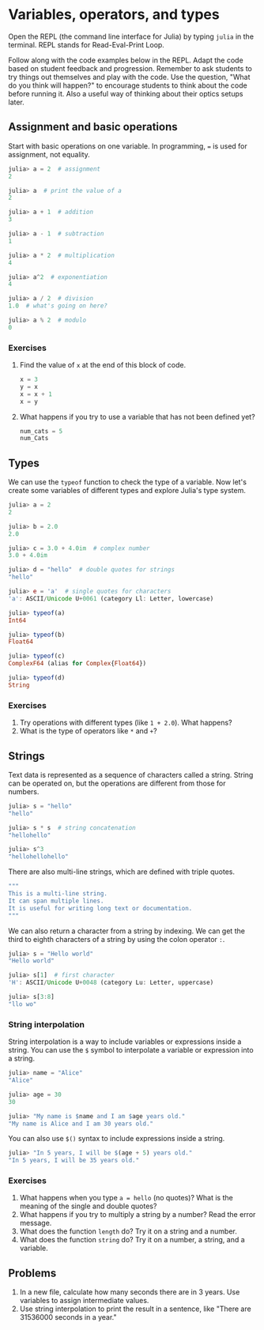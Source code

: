 # Variables, operators, and types

Open the REPL (the command line interface for Julia) by typing `julia` in the terminal.
REPL stands for Read-Eval-Print Loop.

Follow along with the code examples below in the REPL.
Adapt the code based on student feedback and progression.
Remember to ask students to try things out themselves and play with the code.
Use the question, "What do you think will happen?" to encourage students to think about the code before running it. Also a useful way of thinking about their optics setups later.


## Assignment and basic operations
Start with basic operations on one variable.
In programming, `=` is used for assignment, not equality.

```julia
julia> a = 2  # assignment
2

julia> a  # print the value of a
2

julia> a + 1  # addition
3

julia> a - 1  # subtraction
1

julia> a * 2  # multiplication
4

julia> a^2  # exponentiation
4

julia> a / 2  # division
1.0  # what's going on here?

julia> a % 2  # modulo
0
```


### Exercises

1. Find the value of `x` at the end of this block of code.

    ```julia
    x = 3
    y = x
    x = x + 1
    x = y
    ```

2. What happens if you try to use a variable that has not been defined yet?

    ```julia
    num_cats = 5
    num_Cats
    ```


## Types
We can use the `typeof` function to check the type of a variable.
Now let's create some variables of different types and explore Julia's type system.

```julia
julia> a = 2
2

julia> b = 2.0
2.0

julia> c = 3.0 + 4.0im  # complex number
3.0 + 4.0im

julia> d = "hello"  # double quotes for strings
"hello"

julia> e = 'a'  # single quotes for characters
'a': ASCII/Unicode U+0061 (category Ll: Letter, lowercase)

julia> typeof(a)
Int64

julia> typeof(b)
Float64

julia> typeof(c)
ComplexF64 (alias for Complex{Float64})

julia> typeof(d)
String
```


### Exercises
1. Try operations with different types (like `1 + 2.0`). What happens?
2. What is the type of operators like `*` and `+`?


## Strings
Text data is represented as a sequence of characters called a string.
String can be operated on, but the operations are different from those for numbers.

```julia
julia> s = "hello"
"hello"

julia> s * s  # string concatenation
"hellohello"

julia> s^3
"hellohellohello"
```

There are also multi-line strings, which are defined with triple quotes.

```julia
"""
This is a multi-line string.
It can span multiple lines.
It is useful for writing long text or documentation.
"""
```

We can also return a character from a string by indexing.
We can get the third to eighth characters of a string by using the colon operator `:`.

```julia
julia> s = "Hello world"
"Hello world"

julia> s[1]  # first character
'H': ASCII/Unicode U+0048 (category Lu: Letter, uppercase)

julia> s[3:8]  
"llo wo"
```


### String interpolation
String interpolation is a way to include variables or expressions inside a string.
You can use the `$` symbol to interpolate a variable or expression into a string.

```julia
julia> name = "Alice"
"Alice"

julia> age = 30
30

julia> "My name is $name and I am $age years old."
"My name is Alice and I am 30 years old."
```
You can also use `$()` syntax to include expressions inside a string.

```julia
julia> "In 5 years, I will be $(age + 5) years old."
"In 5 years, I will be 35 years old."
```


### Exercises
1. What happens when you type `a = hello` (no quotes)? What is the meaning of the single and double quotes?
2. What happens if you try to multiply a string by a number? Read the error message.
3. What does the function `length` do? Try it on a string and a number.
4. What does the function `string` do? Try it on a number, a string, and a variable.


## Problems
1. In a new file, calculate how many seconds there are in 3 years. Use variables to assign intermediate values.
2. Use string interpolation to print the result in a sentence, like "There are 31536000 seconds in a year."
